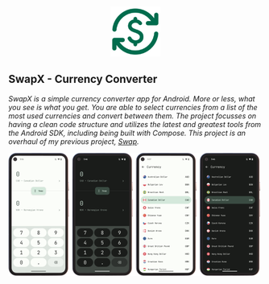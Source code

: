 <p align="center">
    <img
        src="https://raw.githubusercontent.com/MaxHvesser/swapx-android/master/images/swapx_logo.png"
        height="100"/>
    <br/>
</p>

## SwapX - Currency Converter

_SwapX is a simple currency converter app for Android. More or less, what you see is what you get. You are able to select currencies from a list of the most used currencies and convert between them. The project focusses on having a clean code structure and utilizes the latest and greatest tools from the Android SDK, including being built with Compose. This project is an overhaul of my previous project, [Swap](https://github.com/maxhvesser/swap-android)._

<img
    src="https://raw.githubusercontent.com/MaxHvesser/swapx-android/master/images/screenshot_array.png"
    width="500"
/>